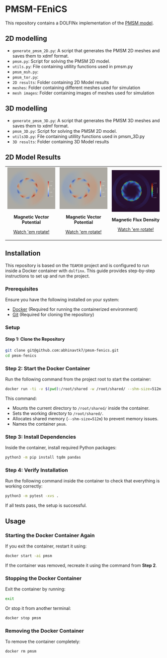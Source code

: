 # PMSM-FEniCS

This repository contains a DOLFINx implementation of the [PMSM model]([http://www.compumag.org/jsite/images/stories/TEAM/problem30a.pdf](https://doi.org/10.1016/j.finel.2022.103755)).

## 2D modelling

- `generate_pmsm_2D.py`: A script that generates the PMSM 2D meshes and saves them to xdmf format. 
- `pmsm.py`: Script for solving the PMSM 2D model.  
- `utils.py`: File containing utillity functions used in pmsm.py
- `pmsm_msh.py`: 
- `pmsm_tor.py`: 
- `2D results`: Folder containing 2D Model results
- `meshes`: Folder containing different meshes used for simulation
- `mesh images`: Folder containing images of meshes used for simulation

## 3D modelling

- `generate_pmsm_3D.py`: A script that generates the PMSM 3D meshes and saves them to xdmf format. 
- `pmsm_3D.py`: Script for solving the PMSM 2D model.
- `utils3D.py`: File containing utillity functions used in pmsm_3D.py
- `3D results`: Folder containing 3D Model results

## 2D Model Results
<table>
  <tr>
    <td align="center">
      <a href="./2D%20results/PMSM2D_Az.png">
        <img src="./2D%20results/PMSM2D_Az.png" alt="Magnetic Vector Potential" width="300">
      </a>
      <p><b>Magnetic Vector Potential</b></p>
      <p><a href="https://drive.google.com/file/d/1GrcKroc-dno4-W_8fjqnpYRnWG8lCafS/view?usp=sharing">Watch 'em rotate!</a></p>
    </td>
    <td align="center">
      <a href="./2D%20results/PMSM2D_Az.png">
        <img src="./2D%20results/PMSM2D_Az.png" alt="Magnetic Vector Potential" width="300">
      </a>
      <p><b>Magnetic Vector Potential</b></p>
      <p><a href="https://drive.google.com/file/d/1GrcKroc-dno4-W_8fjqnpYRnWG8lCafS/view?usp=sharing">Watch 'em rotate!</a></p>
    </td>
    <td align="center">
      <a href="./2D%20results/PMSM2D_B.png">
        <img src="./2D%20results/PMSM2D_B.png" alt="Magnetic Flux Density" width="300">
      </a>
      <p><b>Magnetic Flux Density</b></p>
      <p><a href="https://drive.google.com/file/d/1d07aff6dNZa5njJSuvVtAdGsNQwggtUH/view?usp=sharing">Watch 'em rotate!</a></p>
    </td>
  </tr>
</table>


## Installation
This repository is based on the `TEAM30` project and is configured to run inside a Docker container with `dolfinx`. This guide provides step-by-step instructions to set up and run the project.


### **Prerequisites**

Ensure you have the following installed on your system:

- [Docker](https://docs.docker.com/get-docker/) (Required for running the containerized environment)
- [Git](https://git-scm.com/downloads) (Required for cloning the repository)

### **Setup**

#### **Step 1: Clone the Repository**
```bash
git clone git@github.com:abhinavtk7/pmsm-fenics.git
cd pmsm-fenics
```

### **Step 2: Start the Docker Container**
Run the following command from the project root to start the container:
```bash
docker run -ti -v $(pwd):/root/shared -w /root/shared/ --shm-size=512m --name=pmsm ghcr.io/fenics/dolfinx/dolfinx:v0.7.0
```

This command:
- Mounts the current directory to `/root/shared/` inside the container.
- Sets the working directory to `/root/shared/`.
- Allocates shared memory (`--shm-size=512m`) to prevent memory issues.
- Names the container `pmsm`.

### **Step 3: Install Dependencies**
Inside the container, install required Python packages:
```bash
python3 -m pip install tqdm pandas
```

### **Step 4: Verify Installation**
Run the following command inside the container to check that everything is working correctly:
```bash
python3 -m pytest -xvs .
```

If all tests pass, the setup is successful.

## **Usage**

### **Starting the Docker Container Again**
If you exit the container, restart it using:
```bash
docker start -ai pmsm
```
If the container was removed, recreate it using the command from **Step 2**.

### **Stopping the Docker Container**
Exit the container by running:
```bash
exit
```
Or stop it from another terminal:
```bash
docker stop pmsm
```

### **Removing the Docker Container**
To remove the container completely:
```bash
docker rm pmsm
```
